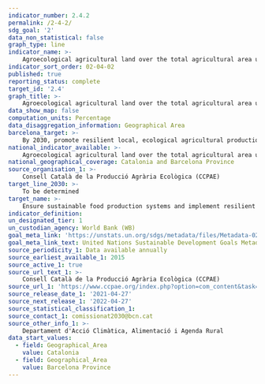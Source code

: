 ```yaml
---
indicator_number: 2.4.2
permalink: /2-4-2/
sdg_goal: '2'
data_non_statistical: false
graph_type: line
indicator_name: >-
    Agroecological agricultural land over the total agricultural area used
indicator_sort_order: 02-04-02
published: true
reporting_status: complete
target_id: '2.4'
graph_title: >-
    Agroecological agricultural land over the total agricultural area used
data_show_map: false
computation_units: Percentage 
data_disaggregation_information: Geographical Area
barcelona_target: >-
    By 2030, promote resilient local, ecological agricultural production through the retail and wholesale commercial network and promote the adoption of the Planetary Health Diet
national_indicator_available: >-
    Agroecological agricultural land over the total agricultural area used
national_geographical_coverage: Catalonia and Barcelona Province
source_organisation_1: >-
    Consell Català de la Producció Agrària Ecològica (CCPAE)
target_line_2030: >-
    To be determined
target_name: >-
    Ensure sustainable food production systems and implement resilient agricultural practices that increase productivity and production, help to maintain ecosystems, and strengthen capacity for adaptation to climate change, extreme weather, droughts, flooding and other disasters while also progressively improving land and soil quality
indicator_definition:
un_designated_tier: 1
un_custodian_agency: World Bank (WB)
goal_meta_link: 'https://unstats.un.org/sdgs/metadata/files/Metadata-02-04-01.pdf'
goal_meta_link_text: United Nations Sustainable Development Goals Metadata (pdf 894kB)
source_periodicity_1: Data available annually
source_earliest_available_1: 2015
source_active_1: true
source_url_text_1: >-
    Consell Català de la Producció Agrària Ecològica (CCPAE)
source_url_1: 'https://www.ccpae.org/index.php?option=com_content&task=view&id=400&Itemid=232&lang=ca_ES'
source_release_date_1: '2021-04-27'
source_next_release_1: '2022-04-27'
source_statistical_classification_1: 
source_contact_1: comissionat2030@bcn.cat
source_other_info_1: >-
    Departament d'Acció Climàtica, Alimentació i Agenda Rural
data_start_values:
  - field: Geographical_Area
    value: Catalonia
  - field: Geographical_Area
    value: Barcelona Province
---
```

